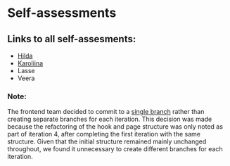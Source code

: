 
# Self-assessments

## Links to all self-assesments:

- [Hilda](https://github.com/deardreamyy/coding-marathon-2/blob/main/h_selfAssessment.md)
- [Karoliina](https://github.com/deardreamyy/coding-marathon-2/blob/main/k_self_assessment.md)
- Lasse
- Veera

### Note:

The frontend team decided to commit to a [single branch](https://github.com/deardreamyy/coding-marathon-2/tree/frontend) rather than creating separate branches for each iteration. 
This decision was made because the refactoring of the hook and page structure was only noted as part of iteration 4, after completing the first iteration with the same structure. 
Given that the initial structure remained mainly unchanged throughout, we found it unnecessary to create different branches for each iteration.
